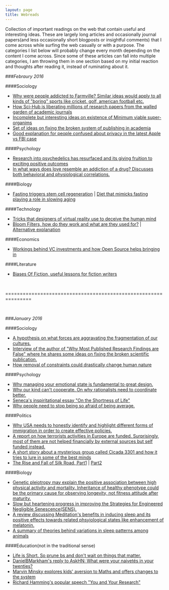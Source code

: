 ```yaml
---
layout: page
title: Webreads
---
```



Collection of important readings on the web that contain useful and interesting ideas. These are largely long articles and occasionally journal papers(and less occasionally short blogposts or insightful comments) that I come across while surfing the web casually or with a purpose. The categories I list below will probably change every month depending on the content I come across. Since some of these articles can fall into multiple categories, I am throwing them in one section based on my initial reaction and thoughts after reading it, instead of ruminating about it.


###<em>Febraury 2016</em>

####Sociology
  * [Why were people addicted to Farmville? Similar ideas would apply to all kinds of "boring" sports like cricket, golf, american football etc.](http://www.businessinsider.com/the-cleverest-explanation-as-to-why-zynga-is-a-multi-billion-company-you-will-ever-read-2010-4?IR=T)
  * [How Sci-Hub is liberating millions of research papers from the walled garden of academic journals](http://bigthink.com/neurobonkers/a-pirate-bay-for-science)
  * [Incomplete but interesting ideas on existence of Minimum viable super-organims](http://www.ribbonfarm.com/2016/02/11/minimum-viable-superorganism/)
  * [Set of ideas on fixing the broken system of publishing in academia](http://bjoern.brembs.net/2015/09/many-symptoms-one-disease/)
  * [Good explanation for people confused about privacy in the latest Apple vs FBI case](https://danielmiessler.com/blog/my-response-to-sam-harris-on-the-apple-encryption-debate/?fb_ref=392e785b2759474cbea33cc492bed0d2-Twitter)
  
####Psychology
  * [Research into psychedelics has resurfaced and its giving fruition to exciting positive outcomes](http://www.newyorker.com/magazine/2015/02/09/trip-treatment)
  * [In what ways does love resemble an addiction of a drug? Discusses both behavioral and physiological correlations.](http://nautil.us/issue/33/attraction/love-is-like-cocaine) 
  
####Biology
  * [Fasting triggers stem cell regeneration](https://news.usc.edu/63669/fasting-triggers-stem-cell-regeneration-of-damaged-old-immune-system/) |  [Diet that mimicks fasting playing a role in slowing aging](https://news.usc.edu/82959/diet-that-mimics-fasting-appears-to-slow-aging/)
  
####Technology
  * [Tricks that designers of virtual reality use to deceive the human mind](http://nautil.us/issue/32/space/these-tricks-make-virtual-reality-feel-real)  
  * [Bloom Filters, how do they work and what are they used for?](https://www.jasondavies.com/bloomfilter/) | [Alternative explanation](http://billmill.org/bloomfilter-tutorial/)

####Economics
 * [Workings behind VC investments and how Open Source helps bringing in $$$$](http://words.steveklabnik.com/is-npm-worth-26mm)
 
####Literature
 * [Biases Of Fiction, useful lessons for fiction writers](http://www.overcomingbias.com/2012/12/biases-of-fiction.html)

 
<br />

===============================================================

<br />

###<em>January 2016</em>

####Sociology
  * [A hypothesis on what forces are aggravating the fragmentation of our cultures.](http://paulgraham.com/re.html)
  * [Interview of the author of "Why Most Published Research Findings are False" where he shares some ideas on fixing the broken scientific publication.](http://www.vox.com/2015/2/16/8034143/john-ioannidis-interview)
  * [How removal of constraints could drastically change human nature](http://kajsotala.fi/2012/10/technology-will-destroy-human-nature/)

####Psychology
  * [Why managing your emotional state is fundamental to great design.](http://deep.design/design-like-an-astronaut/)
  * [Why our kind can't cooperate. On why rationalists need to coordinate better.](http://lesswrong.com/lw/3h/why_our_kind_cant_cooperate/)
  * [Seneca's inspiritational essay "On the Shortness of Life"](http://www.edbatista.com/files/2013/Seneca-On-the-Shortness-of-Life-Excerpts.pdf)
  * [Why people need to stop being so afraid of being average.](http://markmanson.net/being-average)

####Politics
  * [Why USA needs to honestly identify and highlight different forms of immigration in order to create effective policies.](http://www.theatlantic.com/politics/archive/2015/12/refugees/419976/)
  * [A report on how terrorists activities in Europe are funded. Surprisingly, most of them are not helped financially by external sources but self funded instead.](http://www.ffi.no/no/Rapporter/14-02234.pdf)
  * [A short story about a mysterious group called Cicada 3301 and how it tries to lure in some of the best minds](http://www.rollingstone.com/culture/features/cicada-solving-the-webs-deepest-mystery-20150115)
  * [The Rise and Fall of Silk Road, Part1](http://www.wired.com/2015/04/silk-road-1/) | [Part2](http://www.wired.com/2015/05/silk-road-2/)
  
####Biology
  * [Genetic pleiotropy may explain the positive association between high physical activity and mortality. Inheritance of healthy phenotype could be the primary cause for observing longevity, not fitness attitude after maturity.](http://www.nature.com/articles/srep18259)
  * [Slow but heartening progress in improving the Strategies for Engineered Negligible Senescence(SENS).](https://www.fightaging.org/archives/2015/12/a-look-back-at-2015-in-longevity-science.php)
  * [A review discussing Meditation's benefits in inducing sleep and its positive effects towards related phsyiological states like enhancement of melatonin.](https://www.ncbi.nlm.nih.gov/pmc/articles/PMC3328970/)
  * [A summary of theories behind variations in sleep patterns among animals](http://classic.sciencemag.org/content/337/6102/1610.long)
  
####Education(not in the traditional sense)
  * [Life is Short. So prune bs and don't wait on things that matter.](paulgraham.com/vb.html)
  * [DanielBMarkham's reply to AskHN: What were your naivetés in your twenties?](https://news.ycombinator.com/item?id=1474454)
  * [Marvin Minsky explores kids' aversion to Maths and offers changes to the system](http://web.media.mit.edu/~minsky/OLPC-1.html)
  * [Richard Hamming's popular speech "You and Your Research"](http://www.cs.virginia.edu/~robins/YouAndYourResearch.html)
